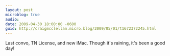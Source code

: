 ```yaml
---
layout: post
microblog: true
audio: 
date: 2009-04-30 18:00:00 -0600
guid: http://craigmcclellan.micro.blog/2009/05/01/t1672372245.html
---
```

Last convo, TN License, and new iMac.  Though it's raining, it's been a good day!
